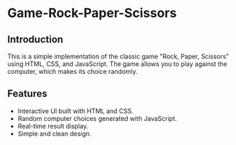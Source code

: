 # Game-Rock-Paper-Scissors

## Introduction

This is a simple implementation of the classic game "Rock, Paper, Scissors" using HTML, CSS, and JavaScript. The game allows you to play against the computer, which makes its choice randomly.

## Features

- Interactive UI built with HTML and CSS.
- Random computer choices generated with JavaScript.
- Real-time result display.
- Simple and clean design.
